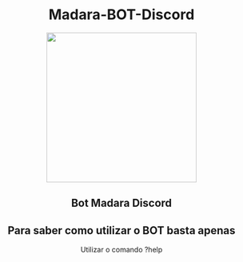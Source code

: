 <h1 align="center"> Madara-BOT-Discord</h1>
<p align="center">
  <img src="https://pre00.deviantart.net/9fb2/th/pre/f/2015/010/7/1/madara_uchiha_rinne_tensei_2_by_uchihaclanancestor-d8df24l.png" width="300"/>
</p>
<h2 align="center">Bot Madara Discord</h2>

<h2 align="center">Para saber como utilizar o BOT basta apenas</h2> 
 <p align="center">Utilizar o comando  ?help</p>
